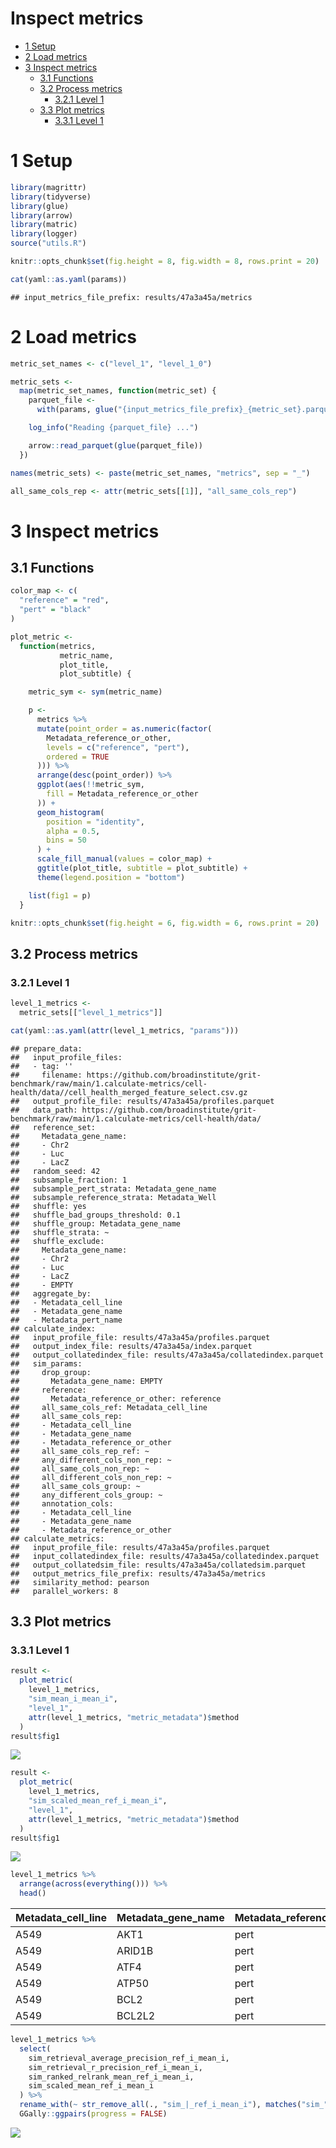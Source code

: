 Inspect metrics
================

-   [1 Setup](#setup)
-   [2 Load metrics](#load-metrics)
-   [3 Inspect metrics](#inspect-metrics)
    -   [3.1 Functions](#functions)
    -   [3.2 Process metrics](#process-metrics)
        -   [3.2.1 Level 1](#level-1)
    -   [3.3 Plot metrics](#plot-metrics)
        -   [3.3.1 Level 1](#level-1-1)

# 1 Setup

``` r
library(magrittr)
library(tidyverse)
library(glue)
library(arrow)
library(matric)
library(logger)
source("utils.R")
```

``` r
knitr::opts_chunk$set(fig.height = 8, fig.width = 8, rows.print = 20)
```

``` r
cat(yaml::as.yaml(params))
```

    ## input_metrics_file_prefix: results/47a3a45a/metrics

# 2 Load metrics

``` r
metric_set_names <- c("level_1", "level_1_0")

metric_sets <-
  map(metric_set_names, function(metric_set) {
    parquet_file <-
      with(params, glue("{input_metrics_file_prefix}_{metric_set}.parquet"))

    log_info("Reading {parquet_file} ...")

    arrow::read_parquet(glue(parquet_file))
  })

names(metric_sets) <- paste(metric_set_names, "metrics", sep = "_")

all_same_cols_rep <- attr(metric_sets[[1]], "all_same_cols_rep")
```

# 3 Inspect metrics

## 3.1 Functions

``` r
color_map <- c(
  "reference" = "red",
  "pert" = "black"
)

plot_metric <-
  function(metrics,
           metric_name,
           plot_title,
           plot_subtitle) {

    metric_sym <- sym(metric_name)

    p <-
      metrics %>%
      mutate(point_order = as.numeric(factor(
        Metadata_reference_or_other,
        levels = c("reference", "pert"),
        ordered = TRUE
      ))) %>%
      arrange(desc(point_order)) %>%
      ggplot(aes(!!metric_sym,
        fill = Metadata_reference_or_other
      )) +
      geom_histogram(
        position = "identity",
        alpha = 0.5,
        bins = 50
      ) +
      scale_fill_manual(values = color_map) +
      ggtitle(plot_title, subtitle = plot_subtitle) +
      theme(legend.position = "bottom")

    list(fig1 = p)
  }
```

``` r
knitr::opts_chunk$set(fig.height = 6, fig.width = 6, rows.print = 20)
```

## 3.2 Process metrics

### 3.2.1 Level 1

``` r
level_1_metrics <-
  metric_sets[["level_1_metrics"]]
```

``` r
cat(yaml::as.yaml(attr(level_1_metrics, "params")))
```

    ## prepare_data:
    ##   input_profile_files:
    ##   - tag: ''
    ##     filename: https://github.com/broadinstitute/grit-benchmark/raw/main/1.calculate-metrics/cell-health/data//cell_health_merged_feature_select.csv.gz
    ##   output_profile_file: results/47a3a45a/profiles.parquet
    ##   data_path: https://github.com/broadinstitute/grit-benchmark/raw/main/1.calculate-metrics/cell-health/data/
    ##   reference_set:
    ##     Metadata_gene_name:
    ##     - Chr2
    ##     - Luc
    ##     - LacZ
    ##   random_seed: 42
    ##   subsample_fraction: 1
    ##   subsample_pert_strata: Metadata_gene_name
    ##   subsample_reference_strata: Metadata_Well
    ##   shuffle: yes
    ##   shuffle_bad_groups_threshold: 0.1
    ##   shuffle_group: Metadata_gene_name
    ##   shuffle_strata: ~
    ##   shuffle_exclude:
    ##     Metadata_gene_name:
    ##     - Chr2
    ##     - Luc
    ##     - LacZ
    ##     - EMPTY
    ##   aggregate_by:
    ##   - Metadata_cell_line
    ##   - Metadata_gene_name
    ##   - Metadata_pert_name
    ## calculate_index:
    ##   input_profile_file: results/47a3a45a/profiles.parquet
    ##   output_index_file: results/47a3a45a/index.parquet
    ##   output_collatedindex_file: results/47a3a45a/collatedindex.parquet
    ##   sim_params:
    ##     drop_group:
    ##       Metadata_gene_name: EMPTY
    ##     reference:
    ##       Metadata_reference_or_other: reference
    ##     all_same_cols_ref: Metadata_cell_line
    ##     all_same_cols_rep:
    ##     - Metadata_cell_line
    ##     - Metadata_gene_name
    ##     - Metadata_reference_or_other
    ##     all_same_cols_rep_ref: ~
    ##     any_different_cols_non_rep: ~
    ##     all_same_cols_non_rep: ~
    ##     all_different_cols_non_rep: ~
    ##     all_same_cols_group: ~
    ##     any_different_cols_group: ~
    ##     annotation_cols:
    ##     - Metadata_cell_line
    ##     - Metadata_gene_name
    ##     - Metadata_reference_or_other
    ## calculate_metrics:
    ##   input_profile_file: results/47a3a45a/profiles.parquet
    ##   input_collatedindex_file: results/47a3a45a/collatedindex.parquet
    ##   output_collatedsim_file: results/47a3a45a/collatedsim.parquet
    ##   output_metrics_file_prefix: results/47a3a45a/metrics
    ##   similarity_method: pearson
    ##   parallel_workers: 8

## 3.3 Plot metrics

### 3.3.1 Level 1

``` r
result <-
  plot_metric(
    level_1_metrics,
    "sim_mean_i_mean_i",
    "level_1",
    attr(level_1_metrics, "metric_metadata")$method
  )
result$fig1
```

![](4.inspect_metrics_files/figure-gfm/unnamed-chunk-13-1.png)<!-- -->

``` r
result <-
  plot_metric(
    level_1_metrics,
    "sim_scaled_mean_ref_i_mean_i",
    "level_1",
    attr(level_1_metrics, "metric_metadata")$method
  )
result$fig1
```

![](4.inspect_metrics_files/figure-gfm/unnamed-chunk-14-1.png)<!-- -->

``` r
level_1_metrics %>%
  arrange(across(everything())) %>%
  head()
```

<div class="kable-table">

| Metadata\_cell\_line | Metadata\_gene\_name | Metadata\_reference\_or\_other | sim\_scaled\_mean\_ref\_i\_mean\_i | sim\_scaled\_mean\_ref\_i\_median\_i | sim\_scaled\_median\_ref\_i\_mean\_i | sim\_scaled\_median\_ref\_i\_median\_i | sim\_ranked\_relrank\_mean\_ref\_i\_mean\_i | sim\_ranked\_relrank\_mean\_ref\_i\_median\_i | sim\_ranked\_relrank\_median\_ref\_i\_mean\_i | sim\_ranked\_relrank\_median\_ref\_i\_median\_i | sim\_mean\_i\_mean\_i | sim\_mean\_i\_median\_i | sim\_median\_i\_mean\_i | sim\_median\_i\_median\_i | sim\_mean\_stat\_ref\_i\_mean\_i | sim\_mean\_stat\_ref\_i\_median\_i | sim\_sd\_stat\_ref\_i\_mean\_i | sim\_sd\_stat\_ref\_i\_median\_i | sim\_stat\_signal\_n\_ref\_i\_mean\_i | sim\_stat\_signal\_n\_ref\_i\_median\_i | sim\_stat\_background\_n\_ref\_i\_mean\_i | sim\_stat\_background\_n\_ref\_i\_median\_i | sim\_retrieval\_average\_precision\_ref\_i\_mean\_i | sim\_retrieval\_average\_precision\_ref\_i\_median\_i | sim\_retrieval\_r\_precision\_ref\_i\_mean\_i | sim\_retrieval\_r\_precision\_ref\_i\_median\_i |
|:---------------------|:---------------------|:-------------------------------|-----------------------------------:|-------------------------------------:|-------------------------------------:|---------------------------------------:|--------------------------------------------:|----------------------------------------------:|----------------------------------------------:|------------------------------------------------:|----------------------:|------------------------:|------------------------:|--------------------------:|---------------------------------:|-----------------------------------:|-------------------------------:|---------------------------------:|--------------------------------------:|----------------------------------------:|------------------------------------------:|--------------------------------------------:|----------------------------------------------------:|------------------------------------------------------:|----------------------------------------------:|------------------------------------------------:|
| A549                 | AKT1                 | pert                           |                          0.6502805 |                            0.6502805 |                            0.6502805 |                              0.6502805 |                                   0.5000000 |                                          0.50 |                                     0.5000000 |                                            0.50 |             0.2193151 |               0.2193151 |               0.2193151 |                 0.2193151 |                        0.1117065 |                          0.1117065 |                      0.2894872 |                        0.2894872 |                                     1 |                                       1 |                                        10 |                                          10 |                                           0.2380952 |                                             0.2380952 |                                     0.0000000 |                                             0.0 |
| A549                 | ARID1B               | pert                           |                          0.3974144 |                            0.3974144 |                            0.3974144 |                              0.3974144 |                                   0.4500000 |                                          0.45 |                                     0.4500000 |                                            0.45 |             0.3023586 |               0.3023586 |               0.3023586 |                 0.3023586 |                        0.1737847 |                          0.1737847 |                      0.4326716 |                        0.4326716 |                                     1 |                                       1 |                                        10 |                                          10 |                                           0.2500000 |                                             0.2500000 |                                     0.0000000 |                                             0.0 |
| A549                 | ATF4                 | pert                           |                          0.8586837 |                            0.8586837 |                            0.8586837 |                              0.8586837 |                                   0.3000000 |                                          0.30 |                                     0.3000000 |                                            0.30 |             0.6939861 |               0.6939861 |               0.6939861 |                 0.6939861 |                        0.2744908 |                          0.2744908 |                      0.5086210 |                        0.5086210 |                                     1 |                                       1 |                                        10 |                                          10 |                                           0.6000000 |                                             0.6000000 |                                     0.5000000 |                                             0.5 |
| A549                 | ATP50                | pert                           |                          0.8947959 |                            0.8947959 |                            0.8947959 |                              0.8947959 |                                   0.3500000 |                                          0.35 |                                     0.3500000 |                                            0.35 |             0.4614682 |               0.4614682 |               0.4614682 |                 0.4614682 |                        0.2042075 |                          0.2042075 |                      0.3924363 |                        0.3924363 |                                     1 |                                       1 |                                        10 |                                          10 |                                           0.5833333 |                                             0.5833333 |                                     0.5000000 |                                             0.5 |
| A549                 | BCL2                 | pert                           |                         -0.6206593 |                           -0.6206593 |                           -0.6206593 |                             -0.6206593 |                                   0.8500000 |                                          0.85 |                                     0.8500000 |                                            0.85 |            -0.1103330 |              -0.1103330 |              -0.1103330 |                -0.1103330 |                        0.1297423 |                          0.1297423 |                      0.3787795 |                        0.3787795 |                                     1 |                                       1 |                                        10 |                                          10 |                                           0.1180556 |                                             0.1180556 |                                     0.0000000 |                                             0.0 |
| A549                 | BCL2L2               | pert                           |                          1.3076121 |                            0.5969137 |                            1.3076121 |                              0.5969137 |                                   0.4166667 |                                          0.55 |                                     0.4166667 |                                            0.55 |             0.2839767 |               0.2387223 |               0.2839767 |                 0.2387223 |                        0.1061652 |                          0.1548000 |                      0.2432199 |                        0.3138621 |                                     2 |                                       2 |                                        10 |                                          10 |                                           0.4920635 |                                             0.2500000 |                                     0.3333333 |                                             0.0 |

</div>

``` r
level_1_metrics %>%
  select(
    sim_retrieval_average_precision_ref_i_mean_i,
    sim_retrieval_r_precision_ref_i_mean_i,
    sim_ranked_relrank_mean_ref_i_mean_i,
    sim_scaled_mean_ref_i_mean_i
  ) %>%
  rename_with(~ str_remove_all(., "sim_|_ref_i_mean_i"), matches("sim_")) %>%
  GGally::ggpairs(progress = FALSE)
```

![](4.inspect_metrics_files/figure-gfm/unnamed-chunk-16-1.png)<!-- -->
